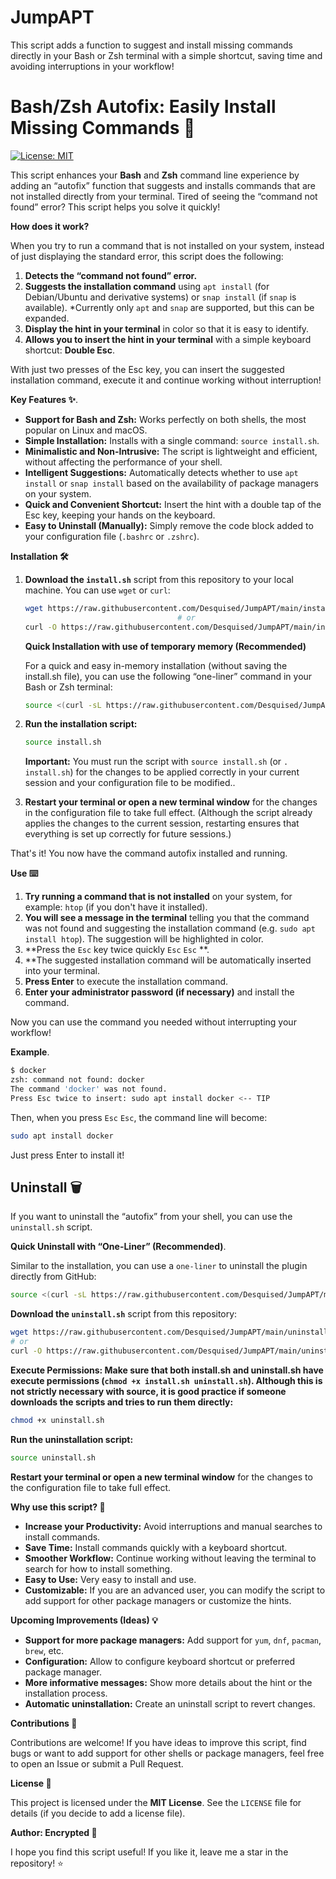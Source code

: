 # JumpAPT
This script adds a function to suggest and install missing commands directly in your Bash or Zsh terminal with a simple shortcut, saving time and avoiding interruptions in your workflow!

# Bash/Zsh Autofix: Easily Install Missing Commands 🚀

[![License: MIT](https://img.shields.io/badge/License-MIT-yellow.svg)](https://opensource.org/licenses/MIT)

This script enhances your **Bash** and **Zsh** command line experience by adding an “autofix” function that suggests and installs commands that are not installed directly from your terminal. Tired of seeing the “command not found” error? This script helps you solve it quickly!

**How does it work?**

When you try to run a command that is not installed on your system, instead of just displaying the standard error, this script does the following:

1. **Detects the “command not found” error.**
2. **Suggests the installation command** using `apt install` (for Debian/Ubuntu and derivative systems) or `snap install` (if `snap` is available).  *Currently only `apt` and `snap` are supported, but this can be expanded.
3. **Display the hint in your terminal** in color so that it is easy to identify.
4. **Allows you to insert the hint in your terminal** with a simple keyboard shortcut: **Double Esc**.

With just two presses of the Esc key, you can insert the suggested installation command, execute it and continue working without interruption!

**Key Features ✨**.

* **Support for Bash and Zsh:** Works perfectly on both shells, the most popular on Linux and macOS.
* **Simple Installation:** Installs with a single command: `source install.sh`.
* **Minimalistic and Non-Intrusive:** The script is lightweight and efficient, without affecting the performance of your shell.
* **Intelligent Suggestions:** Automatically detects whether to use `apt install` or `snap install` based on the availability of package managers on your system.
* **Quick and Convenient Shortcut:** Insert the hint with a double tap of the Esc key, keeping your hands on the keyboard.
* **Easy to Uninstall (Manually):** Simply remove the code block added to your configuration file (`.bashrc` or `.zshrc`).

**Installation 🛠️**

1. **Download the `install.sh`** script from this repository to your local machine. You can use `wget` or `curl`:

   ````bash
   wget https://raw.githubusercontent.com/Desquised/JumpAPT/main/install.sh
                                     # or
   curl -O https://raw.githubusercontent.com/Desquised/JumpAPT/main/install.sh
   ````

   **Quick Installation with use of temporary memory (Recommended)**

   For a quick and easy in-memory installation (without saving the install.sh file), you can use the following “one-liner”    command in your Bash or Zsh terminal:

   ```bash
   source <(curl -sL https://raw.githubusercontent.com/Desquised/JumpAPT/main/install.sh)
   ```

2. **Run the installation script:**

   ```bash
   source install.sh
   ```

   **Important:** You must run the script with `source install.sh` (or `. install.sh`) for the changes to be applied correctly in your current session and your configuration file to be modified..

3. **Restart your terminal or open a new terminal window** for the changes in the configuration file to take full effect. (Although the script already applies the changes to the current session, restarting ensures that everything is set up correctly for future sessions.)

That's it! You now have the command autofix installed and running.

**Use ⌨️**

1. **Try running a command that is not installed** on your system, for example: `htop` (if you don't have it installed).
2. **You will see a message in the terminal** telling you that the command was not found and suggesting the installation command (e.g. `sudo apt install htop`).  The suggestion will be highlighted in color.
3. **Press the `Esc` key twice quickly `Esc` `Esc` **.
4. **The suggested installation command will be automatically inserted into your terminal.
5. **Press Enter** to execute the installation command.
6. **Enter your administrator password (if necessary)** and install the command.

Now you can use the command you needed without interrupting your workflow!

**Example**.

````bash
$ docker
zsh: command not found: docker
The command 'docker' was not found.
Press Esc twice to insert: sudo apt install docker <-- TIP
````

Then, when you press `Esc` `Esc`, the command line will become:

````bash
sudo apt install docker
````

Just press Enter to install it!

## Uninstall 🗑️

If you want to uninstall the “autofix” from your shell, you can use the `uninstall.sh` script.

**Quick Uninstall with “One-Liner” (Recommended)**.

Similar to the installation, you can use a ``one-liner`` to uninstall the plugin directly from GitHub:

````bash
source <(curl -sL https://raw.githubusercontent.com/Desquised/JumpAPT/main/uninstall.sh)
````
**Download the `uninstall.sh`** script from this repository:

````bash
wget https://raw.githubusercontent.com/Desquised/JumpAPT/main/uninstall.sh
# or
curl -O https://raw.githubusercontent.com/Desquised/JumpAPT/main/uninstall.sh
````

**Execute Permissions: Make sure that both install.sh and uninstall.sh have execute permissions (`chmod +x install.sh uninstall.sh`). Although this is not strictly necessary with source, it is good practice if someone downloads the scripts and tries to run them directly:**

````bash
chmod +x uninstall.sh
````

**Run the uninstallation script:**

````bash
source uninstall.sh
````

**Restart your terminal or open a new terminal window** for the changes to the configuration file to take full effect.

**Why use this script? 🤔**

* **Increase your Productivity:** Avoid interruptions and manual searches to install commands.
* **Save Time:** Install commands quickly with a keyboard shortcut.
* **Smoother Workflow:** Continue working without leaving the terminal to search for how to install something.
* **Easy to Use:** Very easy to install and use.
* **Customizable:** If you are an advanced user, you can modify the script to add support for other package managers or customize the hints.

**Upcoming Improvements (Ideas) 💡**

* **Support for more package managers:** Add support for `yum`, `dnf`, `pacman`, `brew`, etc.
* **Configuration:** Allow to configure keyboard shortcut or preferred package manager.
* **More informative messages:** Show more details about the hint or the installation process.
* **Automatic uninstallation:** Create an uninstall script to revert changes.

**Contributions 🤝**

Contributions are welcome! If you have ideas to improve this script, find bugs or want to add support for other shells or package managers, feel free to open an Issue or submit a Pull Request.

**License 📄**

This project is licensed under the **MIT License**. See the `LICENSE` file for details (if you decide to add a license file).

**Author: Encrypted 👤**

I hope you find this script useful!  If you like it, leave me a star in the repository! ⭐
